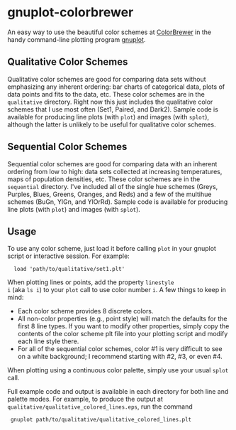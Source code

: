 gnuplot-colorbrewer
===================

An easy way to use the beautiful color schemes at [ColorBrewer](http://colorbrewer2.org/) in the handy command-line plotting program [gnuplot](http://www.gnuplot.info/).


Qualitative Color Schemes
-------------------------

Qualitative color schemes are good for comparing data sets without emphasizing any inherent ordering: bar charts of categorical data, plots of data points and fits to the data, etc. These color schemes are in the <code>qualitative</code> directory. Right now this just includes the qualitative color schemes that I use most often (Set1, Paired, and Dark2). Sample code is available for producing line plots (with <code>plot</code>) and images (with <code>splot</code>), although the latter is unlikely to be useful for qualitative color schemes.

Sequential Color Schemes
-------------------------

Sequential color schemes are good for comparing data with an inherent ordering from low to high: data sets collected at increasing temperatures, maps of population densities, etc. These color schemes are in the <code>sequential</code> directory. I've included all of the single hue schemes (Greys, Purples, Blues, Greens, Oranges, and Reds) and a few of the multihue schemes (BuGn, YlGn, and YlOrRd). Sample code is available for producing line plots (with <code>plot</code>) and images (with <code>splot</code>).

Usage
-----

To use any color scheme, just load it before calling <code>plot</code> in your gnuplot script or interactive session. For example:

      load 'path/to/qualitative/set1.plt'

When plotting lines or points, add the property <code>linestyle i</code> (aka <code>ls i</code>) to your <code>plot</code> call to use color number <code>i</code>. A few things to keep in mind:
* Each color scheme provides 8 discrete colors.
* All non-color properties (e.g., point style) will match the defaults for the first 8 line types. If you want to modify other properties, simply copy the contents of the color scheme plt file into your plotting script and modify each line style there.
* For all of the sequential color schemes, color #1 is very difficult to see on a white background; I recommend starting with #2, #3, or even #4.

When plotting using a continuous color palette, simply use your usual <code>splot</code> call.

Full example code and output is available in each directory for both line and palette modes. For example, to produce the output at <code>qualitative/qualitative_colored_lines.eps</code>, run the command

     gnuplot path/to/qualitative/qualitative_colored_lines.plt
